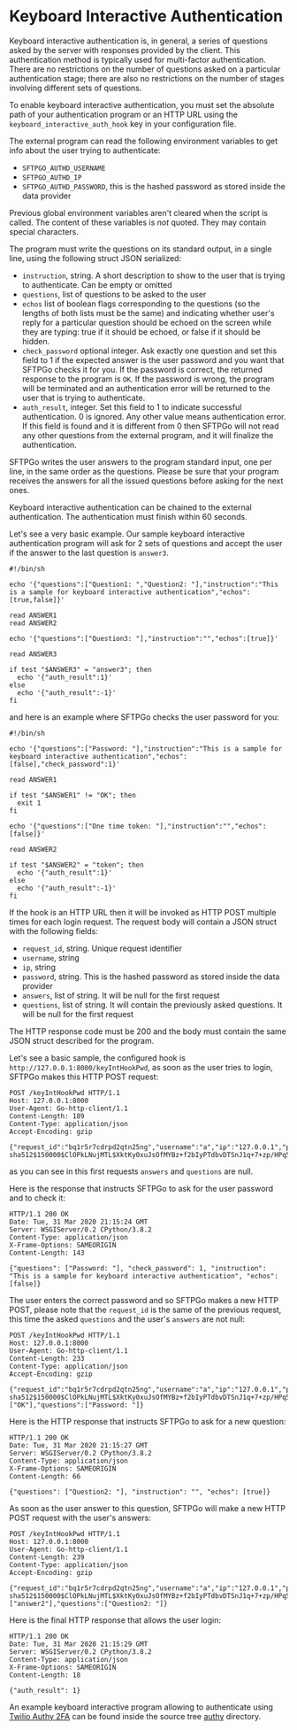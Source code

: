 # Keyboard Interactive Authentication

Keyboard interactive authentication is, in general, a series of questions asked by the server with responses provided by the client.
This authentication method is typically used for multi-factor authentication.
There are no restrictions on the number of questions asked on a particular authentication stage; there are also no restrictions on the number of stages involving different sets of questions.

To enable keyboard interactive authentication, you must set the absolute path of your authentication program or an HTTP URL using the  `keyboard_interactive_auth_hook` key in your configuration file.

The external program can read the following environment variables to get info about the user trying to authenticate:

- `SFTPGO_AUTHD_USERNAME`
- `SFTPGO_AUTHD_IP`
- `SFTPGO_AUTHD_PASSWORD`, this is the hashed password as stored inside the data provider

Previous global environment variables aren't cleared when the script is called. The content of these variables is _not_ quoted. They may contain special characters.

The program must write the questions on its standard output, in a single line, using the following struct JSON serialized:

- `instruction`, string. A short description to show to the user that is trying to authenticate. Can be empty or omitted
- `questions`, list of questions to be asked to the user
- `echos` list of boolean flags corresponding to the questions (so the lengths of both lists must be the same) and indicating whether user's reply for a particular question should be echoed on the screen while they are typing: true if it should be echoed, or false if it should be hidden.
- `check_password` optional integer. Ask exactly one question and set this field to 1 if the expected answer is the user password and you want that SFTPGo checks it for you. If the password is correct, the returned response to the program is `OK`. If the password is wrong, the program will be terminated and an authentication error will be returned to the user that is trying to authenticate.
- `auth_result`, integer. Set this field to 1 to indicate successful authentication. 0 is ignored. Any other value means authentication error. If this field is found and it is different from 0 then SFTPGo will not read any other questions from the external program, and it will finalize the authentication.

SFTPGo writes the user answers to the program standard input, one per line, in the same order as the questions.
Please be sure that your program receives the answers for all the issued questions before asking for the next ones.

Keyboard interactive authentication can be chained to the external authentication.
The authentication must finish within 60 seconds.

Let's see a very basic example. Our sample keyboard interactive authentication program will ask for 2 sets of questions and accept the user if the answer to the last question is `answer3`.

```shell
#!/bin/sh

echo '{"questions":["Question1: ","Question2: "],"instruction":"This is a sample for keyboard interactive authentication","echos":[true,false]}'

read ANSWER1
read ANSWER2

echo '{"questions":["Question3: "],"instruction":"","echos":[true]}'

read ANSWER3

if test "$ANSWER3" = "answer3"; then
  echo '{"auth_result":1}'
else
  echo '{"auth_result":-1}'
fi
```

and here is an example where SFTPGo checks the user password for you:

```shell
#!/bin/sh

echo '{"questions":["Password: "],"instruction":"This is a sample for keyboard interactive authentication","echos":[false],"check_password":1}'

read ANSWER1

if test "$ANSWER1" != "OK"; then
  exit 1
fi

echo '{"questions":["One time token: "],"instruction":"","echos":[false]}'

read ANSWER2

if test "$ANSWER2" = "token"; then
  echo '{"auth_result":1}'
else
  echo '{"auth_result":-1}'
fi
```

If the hook is an HTTP URL then it will be invoked as HTTP POST multiple times for each login request.
The request body will contain a JSON struct with the following fields:

- `request_id`, string. Unique request identifier
- `username`, string
- `ip`, string
- `password`, string. This is the hashed password as stored inside the data provider
- `answers`, list of string. It will be null for the first request
- `questions`, list of string. It will contain the previously asked questions. It will be null for the first request

The HTTP response code must be 200 and the body must contain the same JSON struct described for the program.

Let's see a basic sample, the configured hook is `http://127.0.0.1:8000/keyIntHookPwd`, as soon as the user tries to login, SFTPGo makes this HTTP POST request:

```shell
POST /keyIntHookPwd HTTP/1.1
Host: 127.0.0.1:8000
User-Agent: Go-http-client/1.1
Content-Length: 189
Content-Type: application/json
Accept-Encoding: gzip

{"request_id":"bq1r5r7cdrpd2qtn25ng","username":"a","ip":"127.0.0.1","password":"$pbkdf2-sha512$150000$ClOPkLNujMTL$XktKy0xuJsOfMYBz+f2bIyPTdbvDTSnJ1q+7+zp/HPq5Qojwp6kcpSIiVHiwvbi8P6HFXI/D3UJv9BLcnQFqPA=="}
```

as you can see in this first requests `answers` and `questions` are null.

Here is the response that instructs SFTPGo to ask for the user password and to check it:

```shell
HTTP/1.1 200 OK
Date: Tue, 31 Mar 2020 21:15:24 GMT
Server: WSGIServer/0.2 CPython/3.8.2
Content-Type: application/json
X-Frame-Options: SAMEORIGIN
Content-Length: 143

{"questions": ["Password: "], "check_password": 1, "instruction": "This is a sample for keyboard interactive authentication", "echos": [false]}
```

The user enters the correct password and so SFTPGo makes a new HTTP POST, please note that the `request_id` is the same of the previous request, this time the asked `questions` and the user's `answers` are not null:

```shell
POST /keyIntHookPwd HTTP/1.1
Host: 127.0.0.1:8000
User-Agent: Go-http-client/1.1
Content-Length: 233
Content-Type: application/json
Accept-Encoding: gzip

{"request_id":"bq1r5r7cdrpd2qtn25ng","username":"a","ip":"127.0.0.1","password":"$pbkdf2-sha512$150000$ClOPkLNujMTL$XktKy0xuJsOfMYBz+f2bIyPTdbvDTSnJ1q+7+zp/HPq5Qojwp6kcpSIiVHiwvbi8P6HFXI/D3UJv9BLcnQFqPA==","answers":["OK"],"questions":["Password: "]}
```

Here is the HTTP response that instructs SFTPGo to ask for a new question:

```shell
HTTP/1.1 200 OK
Date: Tue, 31 Mar 2020 21:15:27 GMT
Server: WSGIServer/0.2 CPython/3.8.2
Content-Type: application/json
X-Frame-Options: SAMEORIGIN
Content-Length: 66

{"questions": ["Question2: "], "instruction": "", "echos": [true]}
```

As soon as the user answer to this question, SFTPGo will make a new HTTP POST request with the user's answers:

```shell
POST /keyIntHookPwd HTTP/1.1
Host: 127.0.0.1:8000
User-Agent: Go-http-client/1.1
Content-Length: 239
Content-Type: application/json
Accept-Encoding: gzip

{"request_id":"bq1r5r7cdrpd2qtn25ng","username":"a","ip":"127.0.0.1","password":"$pbkdf2-sha512$150000$ClOPkLNujMTL$XktKy0xuJsOfMYBz+f2bIyPTdbvDTSnJ1q+7+zp/HPq5Qojwp6kcpSIiVHiwvbi8P6HFXI/D3UJv9BLcnQFqPA==","answers":["answer2"],"questions":["Question2: "]}
```

Here is the final HTTP response that allows the user login:

```shell
HTTP/1.1 200 OK
Date: Tue, 31 Mar 2020 21:15:29 GMT
Server: WSGIServer/0.2 CPython/3.8.2
Content-Type: application/json
X-Frame-Options: SAMEORIGIN
Content-Length: 18

{"auth_result": 1}
```

An example keyboard interactive program allowing to authenticate using [Twilio Authy 2FA](https://www.twilio.com/docs/authy) can be found inside the source tree [authy](../examples/OTP/authy) directory.
